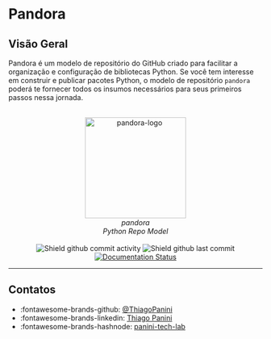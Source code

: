 # Pandora

## Visão Geral

Pandora é um modelo de repositório do GitHub criado para facilitar a organização e configuração de bibliotecas Python. Se você tem interesse em construir e publicar pacotes Python, o modelo de repositório `pandora` poderá te fornecer todos os insumos necessários para seus primeiros passos nessa jornada.

<div align="center">
    <br><img src="https://github.com/ThiagoPanini/pandora/blob/main/docs/assets/imgs/logo.png?raw=true" alt="pandora-logo" width=200 height=200>
</div>

<div align="center">
    <i>pandora<br>
    Python Repo Model</i>
</div>

<div align="center">  
  <br>
  
  <img src="https://img.shields.io/github/commit-activity/m/ThiagoPanini/pandora?color=purple" alt="Shield github commit activity">
  
  <img src="https://img.shields.io/github/last-commit/ThiagoPanini/pandora?color=purple" alt="Shield github last commit">

  <a href='https://pandora.readthedocs.io/pt/latest/?badge=latest'>
    <img src='https://readthedocs.org/projects/pandora/badge/?version=latest' alt='Documentation Status' />
  </a>

</div>

___

## Contatos

- :fontawesome-brands-github: [@ThiagoPanini](https://github.com/ThiagoPanini)
- :fontawesome-brands-linkedin: [Thiago Panini](https://www.linkedin.com/in/thiago-panini/)
- :fontawesome-brands-hashnode: [panini-tech-lab](https://panini.hashnode.dev/)


